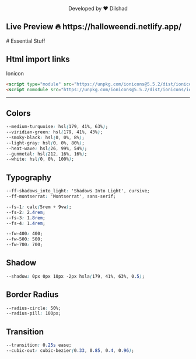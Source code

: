 <p align="center">
  Developed by ❤ Dilshad
</p>  
<h2>Live Preview 🔥 https://halloweendi.netlify.app/</h2>
# Essential Stuff

## Html import links

Ionicon

``` html
<script type="module" src="https://unpkg.com/ionicons@5.5.2/dist/ionicons/ionicons.esm.js"></script>
<script nomodule src="https://unpkg.com/ionicons@5.5.2/dist/ionicons/ionicons.js"></script>
```

---

## Colors

``` css
--medium-turquoise: hsl(179, 41%, 63%);
--viridian-green: hsl(179, 41%, 43%);
--smoky-black: hsl(0, 0%, 8%);
--light-gray: hsl(0, 0%, 80%);
--heat-wave: hsl(26, 99%, 54%);
--gunmetal: hsl(212, 16%, 16%);
--white: hsl(0, 0%, 100%);
```

## Typography

``` css
--ff-shadows_into_light: 'Shadows Into Light', cursive;
--ff-montserrat: 'Montserrat', sans-serif;

--fs-1: calc(5rem + 9vw);
--fs-2: 2.4rem;
--fs-3: 1.8rem;
--fs-4: 1.4rem;

--fw-400: 400;
--fw-500: 500;
--fw-700: 700;
```

## Shadow

``` css
--shadow: 0px 0px 10px -2px hsla(179, 41%, 63%, 0.5);
```

## Border Radius

``` css
--radius-circle: 50%;
--radius-pill: 100px;
```

## Transition

``` css
--transition: 0.25s ease;
--cubic-out: cubic-bezier(0.33, 0.85, 0.4, 0.96);
```
